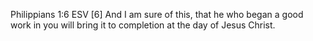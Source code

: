 Philippians 1:6 ESV
[6] And I am sure of this, that he who began a good work in you will bring it to completion at the day of Jesus Christ. 